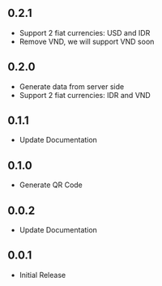 ## 0.2.1
* Support 2 fiat currencies: USD and IDR
* Remove VND, we will support VND soon

## 0.2.0

* Generate data from server side
* Support 2 fiat currencies: IDR and VND


## 0.1.1

* Update Documentation


## 0.1.0

* Generate QR Code


## 0.0.2

* Update Documentation


## 0.0.1

* Initial Release
